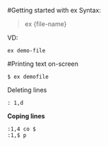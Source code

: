 #Getting started with ex
Syntax:
> ex {file-name}

VD:
```
ex demo-file
```
#Printing text on-screen
```
$ ex demofile
```
Deleting lines
```
: 1,d
```
**Coping lines**
```
:1,4 co $
:1,$ p
```
